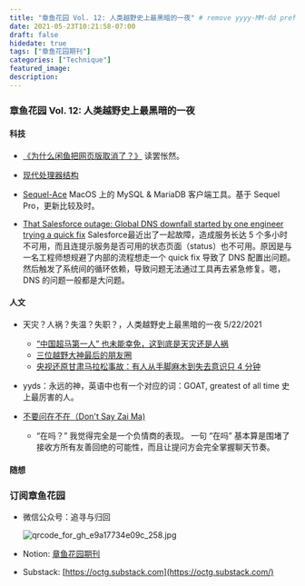 ```yaml
---
title: "章鱼花园 Vol. 12: 人类越野史上最黑暗的一夜" # remove yyyy-MM-dd prefix in the filename 
date: 2021-05-23T10:21:58-07:00
draft: false
hidedate: true 
tags: ["章鱼花园期刊"]
categories: ["Technique"]
featured_image:
description:
---
```


### 章鱼花园 Vol. 12: 人类越野史上最黑暗的一夜

#### 科技
- [《为什么闲鱼把网页版取消了？》](https://www.zhihu.com/question/323893304/answer/1884411788) 读罢怅然。

- [现代处理器结构](https://blog.eastonman.com/blog/2021/05/modern-processor/)

- [Sequel-Ace](https://github.com/Sequel-Ace/Sequel-Ace) MacOS 上的 MySQL & MariaDB 客户端工具。基于 Sequel Pro，更新比较及时。

- [That Salesforce outage: Global DNS downfall started by one engineer trying a quick fix](https://www.theregister.com/2021/05/19/salesforce_root_cause/) Salesforce最近出了一起故障，造成服务长达 5 个多小时不可用，而且连提示服务是否可用的状态页面（status）也不可用。原因是与一名工程师想规避了内部的流程想走一个 quick fix 导致了 DNS 配置出问题。然后触发了系统间的循环依赖，导致问题无法通过工具再去紧急修复。嗯，DNS 的问题一般都是大问题。

#### 人文

- 天灾？人祸？失温？失职？，人类越野史上最黑暗的一夜 5/22/2021
	- [“中国超马第一人” 也未能幸免，这到底是天灾还是人祸](https://finance.sina.com.cn/jjxw/2021-05-23/doc-ikmyaawc6997693.shtml)
	- [三位越野大神最后的朋友圈](http://news.cyol.com/gb/articles/2021-05/23/content_Xb79eUpEJ.html)
	- [央视还原甘肃马拉松事故：有人从手脚麻木到失去意识只 4 分钟](https://www.thepaper.cn/newsDetail_forward_12815006)

- yyds：永远的神，英语中也有一个对应的词：GOAT, greatest of all time 史上最厉害的人。

- [不要问在不在（Don't Say Zai Ma)](https://v2ex.com/t/778681) 
	- “在吗？” 我觉得完全是一个负情商的表现。  一句 “在吗” 基本算是围堵了接收方所有友善回绝的可能性，而且让提问方会完全掌握聊天节奏。


#### 随想

### 订阅章鱼花园

- 微信公众号：追寻与归回

    ![qrcode_for_gh_e9a17734e09c_258.jpg](/assets/images/2021/qrcode_for_gh_e9a17734e09c_258.jpg)


- Notion: [章鱼花园期刊](https://www.notion.so/9012ebf6c9f94d699484e087752f54e4)
- Substack: [https://octg.substack.com](https://octg.substack.com/)